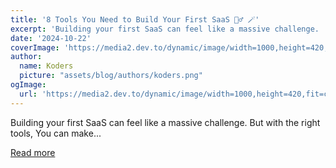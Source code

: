 ```yaml
---
title: '8 Tools You Need to Build Your First SaaS 🧙‍♂️ 🪄'
excerpt: 'Building your first SaaS can feel like a massive challenge.  But with the right tools, You can make...'
date: '2024-10-22'
coverImage: 'https://media2.dev.to/dynamic/image/width=1000,height=420,fit=cover,gravity=auto,format=auto/https%3A%2F%2Fdev-to-uploads.s3.amazonaws.com%2Fuploads%2Farticles%2F71cb2kcoxbtxo721zcw6.gif'
author:
  name: Koders
  picture: "assets/blog/authors/koders.png"
ogImage:
  url: 'https://media2.dev.to/dynamic/image/width=1000,height=420,fit=cover,gravity=auto,format=auto/https%3A%2F%2Fdev-to-uploads.s3.amazonaws.com%2Fuploads%2Farticles%2F71cb2kcoxbtxo721zcw6.gif'
---
```


Building your first SaaS can feel like a massive challenge.  But with the right tools, You can make...

[Read more](https://dev.to/arindam_1729/8-tools-you-need-to-build-your-first-saas-am5)
